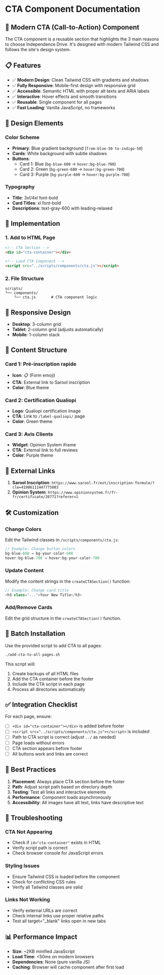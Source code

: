 # CTA Component Documentation

## 🎯 **Modern CTA (Call-to-Action) Component**

The CTA component is a reusable section that highlights the 3 main reasons to choose Independence Drive. It's designed with modern Tailwind CSS and follows the site's design system.

## 📋 **Features**

- ✅ **Modern Design**: Clean Tailwind CSS with gradients and shadows
- ✅ **Fully Responsive**: Mobile-first design with responsive grid
- ✅ **Accessible**: Semantic HTML with proper alt texts and ARIA labels
- ✅ **Interactive**: Hover effects and smooth transitions
- ✅ **Reusable**: Single component for all pages
- ✅ **Fast Loading**: Vanilla JavaScript, no frameworks

## 🎨 **Design Elements**

### Color Scheme
- **Primary**: Blue gradient background (`from-blue-50 to-indigo-50`)
- **Cards**: White background with subtle shadows
- **Buttons**: 
  - Card 1: Blue (`bg-blue-600` → `hover:bg-blue-700`)
  - Card 2: Green (`bg-green-600` → `hover:bg-green-700`)
  - Card 3: Purple (`bg-purple-600` → `hover:bg-purple-700`)

### Typography
- **Title**: 3xl/4xl font-bold
- **Card Titles**: xl font-bold
- **Descriptions**: text-gray-600 with leading-relaxed

## 🔧 **Implementation**

### 1. Add to HTML Page

```html
<!-- CTA Section -->
<div id="cta-container"></div>

<!-- Load CTA Component -->
<script src="../scripts/components/cta.js"></script>
```

### 2. File Structure
```
scripts/
└── components/
    └── cta.js       # CTA component logic
```

## 📱 **Responsive Design**

- **Desktop**: 3-column grid
- **Tablet**: 2-column grid (adjusts automatically)
- **Mobile**: 1-column stack

## 🎯 **Content Structure**

### Card 1: Pré-inscription rapide
- **Icon**: 📋 (Form emoji)
- **CTA**: External link to Sarool inscription
- **Color**: Blue theme

### Card 2: Certification Qualiopi
- **Logo**: Qualiopi certification image
- **CTA**: Link to `/label-qualiopi/` page
- **Color**: Green theme

### Card 3: Avis Clients
- **Widget**: Opinion System iframe
- **CTA**: External link to full reviews
- **Color**: Purple theme

## 🔗 **External Links**

1. **Sarool Inscription**: `https://www.sarool.fr/ext/inscription-formule/?cle=41986111447775083`
2. **Opinion System**: `https://www.opinionsystem.fr/fr-fr/certificate/20771?referer=1`

## 🛠 **Customization**

### Change Colors
Edit the Tailwind classes in `/scripts/components/cta.js`:
```javascript
// Example: Change button colors
bg-blue-600 → bg-your-color-600
hover:bg-blue-700 → hover:bg-your-color-700
```

### Update Content
Modify the content strings in the `createCTASection()` function:
```javascript
// Example: Change card title
<h3 class="...">Your New Title</h3>
```

### Add/Remove Cards
Edit the grid structure in the `createCTASection()` function.

## 🚀 **Batch Installation**

Use the provided script to add CTA to all pages:

```bash
./add-cta-to-all-pages.sh
```

This script will:
1. Create backups of all HTML files
2. Add the CTA container before the footer
3. Include the CTA script in each page
4. Process all directories automatically

## ✅ **Integration Checklist**

For each page, ensure:
- [ ] `<div id="cta-container"></div>` is added before footer
- [ ] `<script src="../scripts/components/cta.js"></script>` is included
- [ ] Path to CTA script is correct (adjust `../` as needed)
- [ ] Page loads without errors
- [ ] CTA section appears before footer
- [ ] All buttons work and links are correct

## 🎯 **Best Practices**

1. **Placement**: Always place CTA section before the footer
2. **Path**: Adjust script path based on directory depth
3. **Testing**: Test all links and interactive elements
4. **Performance**: Component loads asynchronously
5. **Accessibility**: All images have alt text, links have descriptive text

## 🐛 **Troubleshooting**

### CTA Not Appearing
- Check if `id="cta-container"` exists in HTML
- Verify script path is correct
- Check browser console for JavaScript errors

### Styling Issues
- Ensure Tailwind CSS is loaded before the component
- Check for conflicting CSS rules
- Verify all Tailwind classes are valid

### Links Not Working
- Verify external URLs are correct
- Check internal links use proper relative paths
- Test all target="_blank" links open in new tabs

## 📊 **Performance Impact**

- **Size**: ~2KB minified JavaScript
- **Load Time**: <50ms on modern browsers
- **Dependencies**: None (pure vanilla JS)
- **Caching**: Browser will cache component after first load
